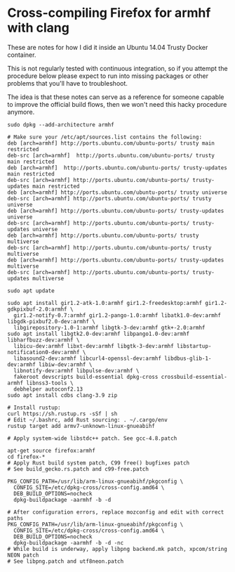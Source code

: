 # Cross-compiling Firefox for armhf with clang

These are notes for how I did it inside an Ubuntu 14.04 Trusty Docker container.

This is not regularly tested with continuous integration, so if you attempt
the procedure below please expect to run into missing packages or other problems
that you'll have to troubleshoot.

The idea is that these notes can serve as a reference for someone capable to
improve the official build flows, then we won't need this hacky procedure
anymore.

    sudo dpkg --add-architecture armhf

    # Make sure your /etc/apt/sources.list contains the following:
    deb [arch=armhf] http://ports.ubuntu.com/ubuntu-ports/ trusty main restricted
    deb-src [arch=armhf]  http://ports.ubuntu.com/ubuntu-ports/ trusty main restricted
    deb [arch=armhf]  http://ports.ubuntu.com/ubuntu-ports/ trusty-updates main restricted
    deb-src [arch=armhf] http://ports.ubuntu.com/ubuntu-ports/ trusty-updates main restricted
    deb [arch=armhf] http://ports.ubuntu.com/ubuntu-ports/ trusty universe
    deb-src [arch=armhf] http://ports.ubuntu.com/ubuntu-ports/ trusty universe
    deb [arch=armhf] http://ports.ubuntu.com/ubuntu-ports/ trusty-updates universe
    deb-src [arch=armhf] http://ports.ubuntu.com/ubuntu-ports/ trusty-updates universe
    deb [arch=armhf] http://ports.ubuntu.com/ubuntu-ports/ trusty multiverse
    deb-src [arch=armhf] http://ports.ubuntu.com/ubuntu-ports/ trusty multiverse
    deb [arch=armhf] http://ports.ubuntu.com/ubuntu-ports/ trusty-updates multiverse
    deb-src [arch=armhf] http://ports.ubuntu.com/ubuntu-ports/ trusty-updates multiverse

    sudo apt update

    sudo apt install gir1.2-atk-1.0:armhf gir1.2-freedesktop:armhf gir1.2-gdkpixbuf-2.0:armhf \
      gir1.2-notify-0.7:armhf gir1.2-pango-1.0:armhf libatk1.0-dev:armhf libgdk-pixbuf2.0-dev:armhf \
      libgirepository-1.0-1:armhf libgtk-3-dev:armhf gtk+-2.0:armhf
    sudo apt install libgtk2.0-dev:armhf libpango1.0-dev:armhf libharfbuzz-dev:armhf \
      libicu-dev:armhf libxt-dev:armhf libgtk-3-dev:armhf libstartup-notification0-dev:armhf \
      libasound2-dev:armhf libcurl4-openssl-dev:armhf libdbus-glib-1-dev:armhf libiw-dev:armhf \
      libnotify-dev:armhf libpulse-dev:armhf \
      fakeroot devscripts build-essential dpkg-cross crossbuild-essential-armhf libnss3-tools \
      debhelper autoconf2.13
    sudo apt install cdbs clang-3.9 zip

    # Install rustup:
    curl https://sh.rustup.rs -sSf | sh
    # Edit ~/.bashrc, add Rust sourcing: . ~/.cargo/env
    rustup target add armv7-unknown-linux-gnueabihf

    # Apply system-wide libstdc++ patch. See gcc-4.8.patch

    apt-get source firefox:armhf
    cd firefox-*
    # Apply Rust build system patch, C99 free() bugfixes patch
    # See build_gecko.rs.patch and c99-free.patch

    PKG_CONFIG_PATH=/usr/lib/arm-linux-gnueabihf/pkgconfig \
      CONFIG_SITE=/etc/dpkg-cross/cross-config.amd64 \
      DEB_BUILD_OPTIONS=nocheck
      dpkg-buildpackage -aarmhf -b -d

    # After configuration errors, replace mozconfig and edit with correct paths
    PKG_CONFIG_PATH=/usr/lib/arm-linux-gnueabihf/pkgconfig \
      CONFIG_SITE=/etc/dpkg-cross/cross-config.amd64 \
      DEB_BUILD_OPTIONS=nocheck
      dpkg-buildpackage -aarmhf -b -d -nc
    # While build is underway, apply libpng backend.mk patch, xpcom/string NEON patch
    # See libpng.patch and utf8neon.patch
